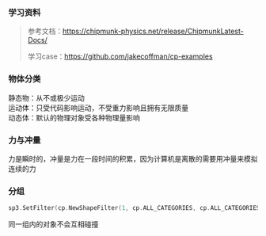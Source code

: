 ### 学习资料
> 参考文档：https://chipmunk-physics.net/release/ChipmunkLatest-Docs/
> 
> 学习case：https://github.com/jakecoffman/cp-examples
### 物体分类
静态物：从不或极少运动<br>
运动体：只受代码影响运动，不受重力影响且拥有无限质量<br>
动态体：默认的物理对象受各种物理量影响
### 力与冲量
力是瞬时的，冲量是力在一段时间的积累，因为计算机是离散的需要用冲量来模拟连续的力
### 分组
```go
sp3.SetFilter(cp.NewShapeFilter(1, cp.ALL_CATEGORIES, cp.ALL_CATEGORIES))
```
同一组内的对象不会互相碰撞